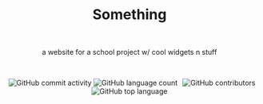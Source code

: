 <h1 align="center">
  Something
</h1>
<p align="center">
<!--   <img style="border-radius: 100px;" width="400px" height="300px" src="https://media.newyorker.com/photos/59095bb86552fa0be682d9d0/master/pass/Monkey-Selfie.jpg"></img> -->
</p>
<br>
<p align="center">
  a website for a school project w/ cool widgets n stuff
  
</p>
<br>
<p align="center">
  <img alt="GitHub commit activity" src="https://img.shields.io/github/commit-activity/w/epic-person-on/Something"> <img style="float:right" alt="GitHub contributors" src="https://img.shields.io/github/contributors/epic-person-on/Something"> <img alt="GitHub language count" src="https://img.shields.io/github/languages/count/epic-person-on/Something"> <img alt="GitHub top language" src="https://img.shields.io/github/languages/top/epic-person-on/Something">
</p>


